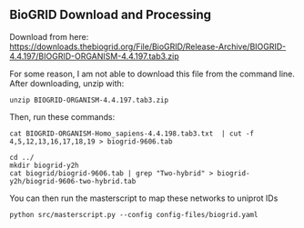 ## BioGRID Download and Processing

Download from here: 
https://downloads.thebiogrid.org/File/BioGRID/Release-Archive/BIOGRID-4.4.197/BIOGRID-ORGANISM-4.4.197.tab3.zip

For some reason, I am not able to download this file from the command line. After downloading, unzip with:

```
unzip BIOGRID-ORGANISM-4.4.197.tab3.zip
```

Then, run these commands: 
```
cat BIOGRID-ORGANISM-Homo_sapiens-4.4.198.tab3.txt  | cut -f 4,5,12,13,16,17,18,19 > biogrid-9606.tab

cd ../
mkdir biogrid-y2h
cat biogrid/biogrid-9606.tab | grep "Two-hybrid" > biogrid-y2h/biogrid-9606-two-hybrid.tab 
```

You can then run the masterscript to map these networks to uniprot IDs
```
python src/masterscript.py --config config-files/biogrid.yaml
```
